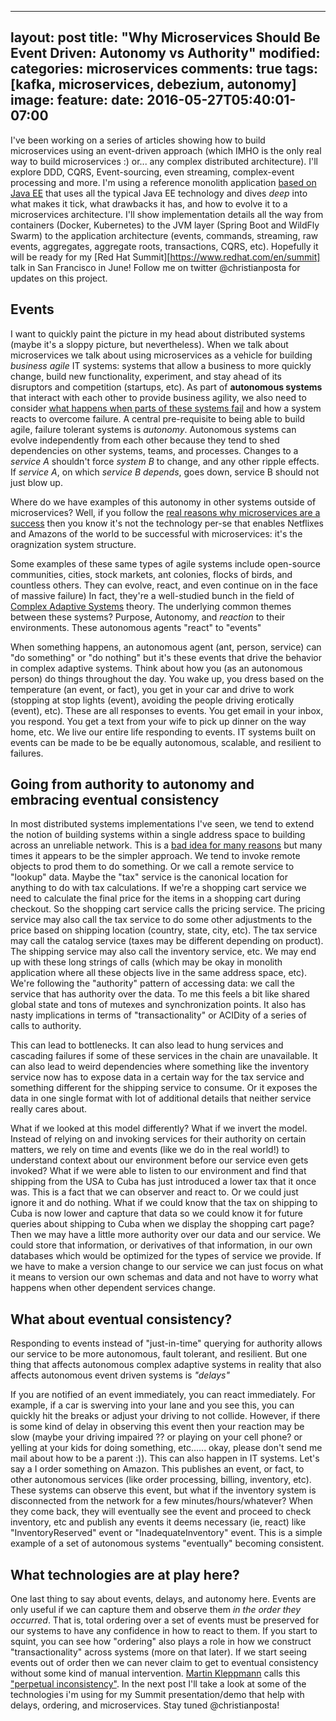 ---
layout: post
title: "Why Microservices Should Be Event Driven: Autonomy vs Authority"
modified:
categories: microservices
comments: true
tags: [kafka, microservices, debezium, autonomy]
image:
  feature:
date: 2016-05-27T05:40:01-07:00
-------------------------------


I've been working on a series of articles showing how to build microservices using an event-driven approach (which IMHO is the only real way to build microservices :) or... any complex distributed architecture). I'll explore DDD, CQRS, Event-sourcing, even streaming, complex-event processing and more. I'm using a reference monolith application [based on Java EE](http://developers.redhat.com/ticket-monster/) that uses all the typical Java EE technology and dives _deep_ into what makes it tick, what drawbacks it has, and how to evolve it to a microservices architecture. I'll show implementation details all the way from containers (Docker, Kubernetes) to the JVM layer (Spring Boot and WildFly Swarm) to the application architecture (events, commands, streaming, raw events, aggregates, aggregate roots, transactions, CQRS, etc). Hopefully it will be ready for my [Red Hat Summit][https://www.redhat.com/en/summit] talk in San Francisco in June! Follow me on twitter @christianposta for updates on this project.

## Events
I want to quickly paint the picture in my head about distributed systems (maybe it's a sloppy picture, but nevertheless). When we talk about microservices we talk about using microservices as a vehicle for building _business agile_ IT systems: systems that allow a business to more quickly change, build new functionality, experiment, and stay ahead of its disruptors and competition (startups, etc). As part of __autonomous systems__ that interact with each other to provide business agility, we also need to consider [what happens when parts of these systems fail](http://blog.christianposta.com/microservices/3-easy-things-to-do-to-make-your-microservices-more-resilient/) and how a system reacts to overcome failure. A central pre-requisite to being able to build agile, failure tolerant systems is _autonomy_. Autonomous systems can evolve independently from each other because they tend to shed dependencies on other systems, teams, and processes. Changes to a *service A* shouldn't force *system B* to change, and any other ripple effects. If *service A*, on which *service B depends*, goes down, service B should not just blow up. 
   
Where do we have examples of this autonomy in other systems outside of microservices? Well, if you follow the [real reasons why microservices are a success](http://blog.christianposta.com/microservices/the-real-success-story-of-microservices-architectures/) then you know it's not the technology per-se that enables Netflixes and Amazons of the world to be successful with microservices: it's the oragnization  system structure.
 
Some examples of these same types of agile systems include open-source communities, cities, stock markets, ant colonies, flocks of birds, and countless others. They can evolve, react, and even continue on in the face of massive failure) In fact, they're a well-studied bunch in the field of [Complex Adaptive Systems](https://en.wikipedia.org/wiki/Complex_adaptive_system) theory. The underlying common themes between these systems? Purpose, Autonomy, and _reaction_ to their environments. These autonomous agents "react" to "events"
  
When something happens, an autonomous agent (ant, person, service) can "do something" or "do nothing" but it's these events that drive the behavior in complex adaptive systems. Think about how you (as an autonomous person) do things throughout the day. You wake up, you dress based on the temperature (an event, or fact), you get in your car and drive to work (stopping at stop lights (event), avoiding the people driving erotically (event), etc). These are all responses to events. You get email in your inbox, you respond. You get a text from your wife to pick up dinner on the way home, etc. We live our entire life responding to events. IT systems built on events can be made to be be equally autonomous, scalable, and resilient to failures. 


## Going from authority to autonomy and embracing eventual consistency

In most distributed systems implementations I've seen, we tend to extend the notion of building systems within a single address space to building across an unreliable network. This is a [bad idea for many reasons](https://en.wikipedia.org/wiki/Fallacies_of_distributed_computing) but many times it appears to be the simpler approach. We tend to invoke remote objects to prod them to do something. Or we call a remote service to "lookup" data. Maybe the "tax" service is the canonical location for anything to do with tax calculations. If we're a shopping cart service we need to calculate the final price for the items in a shopping cart during checkout. So the shopping cart service calls the pricing service. The pricing service may also call the tax service to do some other adjustments to the price based on shipping location (country, state, city, etc). The tax service may call the catalog service (taxes may be different depending on product). The shipping service may also call the inventory service, etc. We may end up with these long strings of calls (which may be okay in monolith application where all these objects live in the same address space, etc). We're following the "authority" pattern of accessing data: we call the service that has authority over the data. To me this feels a bit like shared global state and tons of mutexes and synchronization points. It also has nasty implications in terms of "transactionality" or ACIDity of a series of calls to authority. 

This can lead to bottlenecks. It can also lead to hung services and cascading failures if some of these services in the chain are unavailable. It can also lead to weird dependencies where something like the inventory service now has to expose data in a certain way for the tax service and something different for the shipping service to consume. Or it exposes the data in one single format with lot of additional details that neither service really cares about.

What if we looked at this model differently? What if we invert the model. Instead of relying on and invoking services for their authority on certain matters, we rely on time and events (like we do in the real world!) to understand context about our environment before our service even gets invoked? What if we were able to listen to our environment and find that shipping from the USA to Cuba has just introduced a lower tax that it once was. This is a fact that we can observer and react to. Or we could just ignore it and do nothing. What if we could know that the tax on shipping to Cuba is now lower and capture that data so we could know it for future queries about shipping to Cuba when we display the shopping cart page? Then we may have a little more authority over our data and our service. We could store that information, or derivatives of that information, in our own databases which would be optimized for the types of service we provide. If we have to make a version change to our service we can just focus on what it means to version our own schemas and data and not have to worry what happens when other dependent services change. 
 
## What about eventual consistency? 
Responding to events instead of "just-in-time" querying for authority allows our service to be more autonomous, fault tolerant, and resilient. But one thing that affects autonomous complex adaptive systems in reality that also affects autonomous event driven systems is *"delays"* 
  
  
If you are notified of an event immediately, you can react immediately. For example, if a car is swerving into your lane and you see this, you can quickly hit the breaks or adjust your driving to not collide. However, if there is some kind of delay in observing this event then your reaction may be slow (maybe your driving impaired ?? or playing on your cell phone? or yelling at your kids for doing something, etc...... okay, please don't send me mail about how to be a parent :)). This can also happen in IT systems. Let's say a I order something on Amazon. This publishes an event, or fact, to other autonomous services (like order processing, billing, inventory, etc). These systems can observe this event, but what if the inventory system is disconnected from the network for a few minutes/hours/whatever? When they come back, they will eventually see the event and proceed to check inventory, etc and publish any events it deems necessary (ie, react) like "InventoryReserved" event or "InadequateInventory" event. This is a simple example of a set of autonomous systems "eventually" becoming consistent.   

## What technologies are at play here?

One last thing to say about events, delays, and autonomy here. Events are only useful if we can capture them and observe them _in the order they occurred_. That is, total ordering over a set of events must be preserved for our systems to have any confidence in how to react to them. If you start to squint, you can see how "ordering" also plays a role in how we construct "transactionality" across systems (more on that later). If we start seeing events out of order then we can never claim to get to eventual consistency without some kind of manual intervention. [Martin Kleppmann](https://martin.kleppmann.com) calls this ["perpetual inconsistency"](https://twitter.com/martinkl/status/534383207593308160). In the next post I'll take a look at some of the technologies i'm using for my Summit presentation/demo that help with delays, ordering, and microservices. Stay tuned @christianposta!  